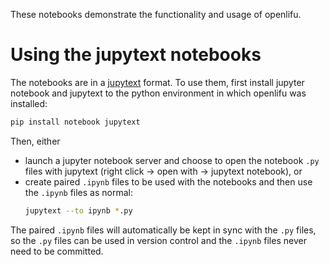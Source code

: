 These notebooks demonstrate the functionality and usage of openlifu.

# Using the jupytext notebooks

The notebooks are in a [jupytext](https://jupytext.readthedocs.io/en/latest/) format.
To use them, first install jupyter notebook and jupytext to the python environment in which openlifu was installed:

```sh
pip install notebook jupytext
```

Then, either
- launch a jupyter notebook server and choose to open the notebook `.py` files with jupytext (right click -> open with -> jupytext notebook), or
- create paired `.ipynb` files to be used with the notebooks and then use the `.ipynb` files as normal:
    ```sh
    jupytext --to ipynb *.py
    ```

The paired `.ipynb` files will automatically be kept in sync with the `.py` files, so the `.py` files can be used in version control and the `.ipynb` files never need to be committed.

